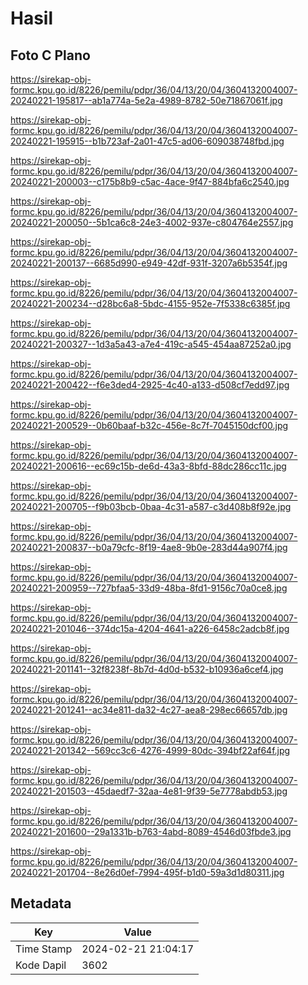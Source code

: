 # Hasil

## Foto C Plano

https://sirekap-obj-formc.kpu.go.id/8226/pemilu/pdpr/36/04/13/20/04/3604132004007-20240221-195817--ab1a774a-5e2a-4989-8782-50e71867061f.jpg

https://sirekap-obj-formc.kpu.go.id/8226/pemilu/pdpr/36/04/13/20/04/3604132004007-20240221-195915--b1b723af-2a01-47c5-ad06-609038748fbd.jpg

https://sirekap-obj-formc.kpu.go.id/8226/pemilu/pdpr/36/04/13/20/04/3604132004007-20240221-200003--c175b8b9-c5ac-4ace-9f47-884bfa6c2540.jpg

https://sirekap-obj-formc.kpu.go.id/8226/pemilu/pdpr/36/04/13/20/04/3604132004007-20240221-200050--5b1ca6c8-24e3-4002-937e-c804764e2557.jpg

https://sirekap-obj-formc.kpu.go.id/8226/pemilu/pdpr/36/04/13/20/04/3604132004007-20240221-200137--6685d990-e949-42df-931f-3207a6b5354f.jpg

https://sirekap-obj-formc.kpu.go.id/8226/pemilu/pdpr/36/04/13/20/04/3604132004007-20240221-200234--d28bc6a8-5bdc-4155-952e-7f5338c6385f.jpg

https://sirekap-obj-formc.kpu.go.id/8226/pemilu/pdpr/36/04/13/20/04/3604132004007-20240221-200327--1d3a5a43-a7e4-419c-a545-454aa87252a0.jpg

https://sirekap-obj-formc.kpu.go.id/8226/pemilu/pdpr/36/04/13/20/04/3604132004007-20240221-200422--f6e3ded4-2925-4c40-a133-d508cf7edd97.jpg

https://sirekap-obj-formc.kpu.go.id/8226/pemilu/pdpr/36/04/13/20/04/3604132004007-20240221-200529--0b60baaf-b32c-456e-8c7f-7045150dcf00.jpg

https://sirekap-obj-formc.kpu.go.id/8226/pemilu/pdpr/36/04/13/20/04/3604132004007-20240221-200616--ec69c15b-de6d-43a3-8bfd-88dc286cc11c.jpg

https://sirekap-obj-formc.kpu.go.id/8226/pemilu/pdpr/36/04/13/20/04/3604132004007-20240221-200705--f9b03bcb-0baa-4c31-a587-c3d408b8f92e.jpg

https://sirekap-obj-formc.kpu.go.id/8226/pemilu/pdpr/36/04/13/20/04/3604132004007-20240221-200837--b0a79cfc-8f19-4ae8-9b0e-283d44a907f4.jpg

https://sirekap-obj-formc.kpu.go.id/8226/pemilu/pdpr/36/04/13/20/04/3604132004007-20240221-200959--727bfaa5-33d9-48ba-8fd1-9156c70a0ce8.jpg

https://sirekap-obj-formc.kpu.go.id/8226/pemilu/pdpr/36/04/13/20/04/3604132004007-20240221-201046--374dc15a-4204-4641-a226-6458c2adcb8f.jpg

https://sirekap-obj-formc.kpu.go.id/8226/pemilu/pdpr/36/04/13/20/04/3604132004007-20240221-201141--32f8238f-8b7d-4d0d-b532-b10936a6cef4.jpg

https://sirekap-obj-formc.kpu.go.id/8226/pemilu/pdpr/36/04/13/20/04/3604132004007-20240221-201241--ac34e811-da32-4c27-aea8-298ec66657db.jpg

https://sirekap-obj-formc.kpu.go.id/8226/pemilu/pdpr/36/04/13/20/04/3604132004007-20240221-201342--569cc3c6-4276-4999-80dc-394bf22af64f.jpg

https://sirekap-obj-formc.kpu.go.id/8226/pemilu/pdpr/36/04/13/20/04/3604132004007-20240221-201503--45daedf7-32aa-4e81-9f39-5e7778abdb53.jpg

https://sirekap-obj-formc.kpu.go.id/8226/pemilu/pdpr/36/04/13/20/04/3604132004007-20240221-201600--29a1331b-b763-4abd-8089-4546d03fbde3.jpg

https://sirekap-obj-formc.kpu.go.id/8226/pemilu/pdpr/36/04/13/20/04/3604132004007-20240221-201704--8e26d0ef-7994-495f-b1d0-59a3d1d80311.jpg


## Metadata

| Key        | Value               |
| ---------- | ------------------- |
| Time Stamp | 2024-02-21 21:04:17 |
| Kode Dapil | 3602                |



